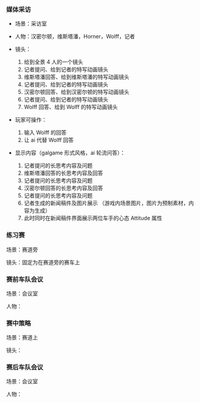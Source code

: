 ### 媒体采访

- 场景：采访室

- 人物：汉密尔顿，维斯塔潘，Horner，Wolff，记者

- 镜头：

  1. 给到全景 4 人的一个镜头
  2. 记者提问、给到记者的特写动画镜头
  3. 维斯塔潘回答、给到维斯塔潘的特写动画镜头
  4. 记者提问、给到记者的特写动画镜头
  5. 汉密尔顿回答、给到汉密尔顿的特写动画镜头
  6. 记者提问、给到记者的特写动画镜头
  7. Wolff 回答、给到 Wolff 的特写动画镜头

- 玩家可操作：

  1. 输入 Wolff 的回答
  2. 让 ai 代替 Wolff 回答

- 显示内容（galgame 形式风格，ai 轮流问答）：

  1. 记者提问的长思考内容及问题
  2. 维斯塔潘回答的长思考内容及回答
  3. 记者提问的长思考内容及问题
  4. 汉密尔顿回答的长思考内容及回答
  5. 记者提问的长思考内容及问题
  6. 记者生成的新闻稿件及图片展示 （游戏内场景图片，图片为预制素材，内容为生成）
  7. 此时同时在新闻稿件界面展示两位车手的心态 Attitude 属性

### 练习赛

场景：赛道旁

镜头：固定为在赛道旁的赛车上

### 赛前车队会议

场景：会议室

人物：

### 赛中策略

场景：赛道上

镜头：

### 赛后车队会议

场景：会议室

人物：

